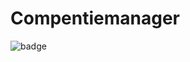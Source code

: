 # Compentiemanager

![badge](https://travis-ci.com/FrontEndCoffee/hz-competentiemanager.svg?token=HU7iyWJy1gqEuxwPbgiV&branch=master)

